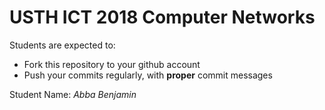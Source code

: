 USTH ICT 2018 Computer Networks
=====================================

Students are expected to:
* Fork this repository to your github account
* Push your commits regularly, with **proper** commit messages

Student Name: *Abba Benjamin*
